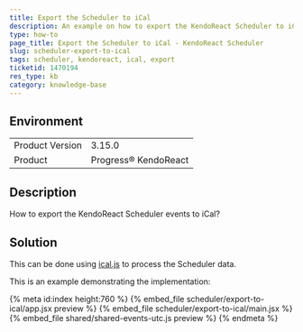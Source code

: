 ```yaml
---
title: Export the Scheduler to iCal
description: An example on how to export the KendoReact Scheduler to iCal.
type: how-to
page_title: Export the Scheduler to iCal - KendoReact Scheduler
slug: scheduler-export-to-ical
tags: scheduler, kendoreact, ical, export
ticketid: 1470194
res_type: kb
category: knowledge-base
---
```


## Environment

<table>
	<tbody>
		<tr>
			<td>Product Version</td>
			<td>3.15.0</td>
		</tr>
		<tr>
			<td>Product</td>
			<td>Progress® KendoReact</td>
		</tr>
	</tbody>
</table>


## Description

How to export the KendoReact Scheduler events to iCal?

## Solution

This can be done using [ical.js](https://mozilla-comm.github.io/ical.js/) to process the Scheduler data.

This is an example demonstrating the implementation:

{% meta id:index height:760 %}
{% embed_file scheduler/export-to-ical/app.jsx preview %}
{% embed_file scheduler/export-to-ical/main.jsx %}
{% embed_file shared/shared-events-utc.js preview %}
{% endmeta %}
